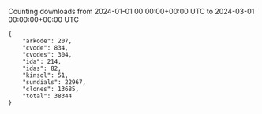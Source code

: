 
Counting downloads from 2024-01-01 00:00:00+00:00 UTC to 2024-03-01 00:00:00+00:00 UTC

```
{
    "arkode": 207,
    "cvode": 834,
    "cvodes": 304,
    "ida": 214,
    "idas": 82,
    "kinsol": 51,
    "sundials": 22967,
    "clones": 13685,
    "total": 38344
}
```
